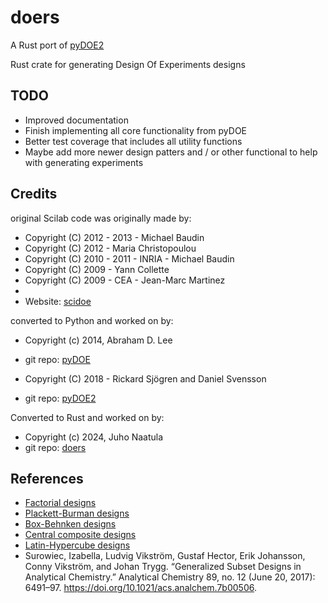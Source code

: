 # doers
A Rust port of [pyDOE2](https://github.com/clicumu/pyDOE2)

Rust crate for generating Design Of Experiments designs


TODO
-------
- Improved documentation
- Finish implementing all core functionality from pyDOE
- Better test coverage that includes all utility functions
- Maybe add more newer design patters and / or other functional to help with generating experiments 


Credits
-------

original Scilab code was originally made by:    
- Copyright (C) 2012 - 2013 - Michael Baudin
- Copyright (C) 2012 - Maria Christopoulou
- Copyright (C) 2010 - 2011 - INRIA - Michael Baudin
- Copyright (C) 2009 - Yann Collette
- Copyright (C) 2009 - CEA - Jean-Marc Martinez
- 
- Website: [scidoe](https://atoms.scilab.org/toolboxes/scidoe/0.4.1)

converted to Python and worked on by:
- Copyright (c) 2014, Abraham D. Lee
- git repo: [pyDOE](https://github.com/tisimst/pyDOE)

- Copyright (C) 2018 - Rickard Sjögren and Daniel Svensson
- git repo: [pyDOE2](https://github.com/clicumu/pyDOE2)

Converted to Rust and worked on by:
- Copyright (c) 2024, Juho Naatula
- git repo: [doers](https://github.com/juhotuho10/doers)


References
----------

- [Factorial designs](http://en.wikipedia.org/wiki/Factorial_experiment)
- [Plackett-Burman designs](http://en.wikipedia.org/wiki/Plackett-Burman_design)
- [Box-Behnken designs](http://en.wikipedia.org/wiki/Box-Behnken_design)
- [Central composite designs](http://en.wikipedia.org/wiki/Central_composite_design)
- [Latin-Hypercube designs](http://en.wikipedia.org/wiki/Latin_hypercube_sampling)
- Surowiec, Izabella, Ludvig Vikström, Gustaf Hector, Erik Johansson,
Conny Vikström, and Johan Trygg. “Generalized Subset Designs in Analytical
Chemistry.” Analytical Chemistry 89, no. 12 (June 20, 2017): 6491–97.
https://doi.org/10.1021/acs.analchem.7b00506.
